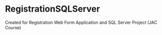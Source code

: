 # RegistrationSQLServer
Created for Registration Web Form Application and SQL Server Project (JAC Course)
